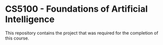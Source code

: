 # CS5100 - Foundations of Artificial Intelligence

This repository contains the project that was required for the completion of this course.
